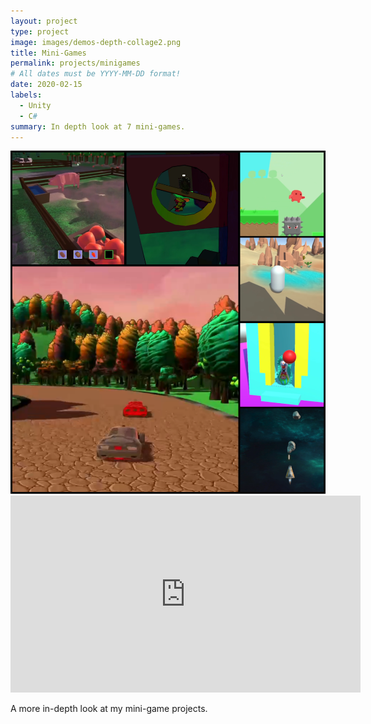 ```yaml
---
layout: project
type: project
image: images/demos-depth-collage2.png
title: Mini-Games
permalink: projects/minigames
# All dates must be YYYY-MM-DD format!
date: 2020-02-15
labels:
  - Unity
  - C#
summary: In depth look at 7 mini-games.
---
```


<img class="ui medium centered floated rounded image" src="../images/demos-depth-collage2.png">

<iframe width="560" height="315" src="https://www.youtube.com/embed/_Pdsl75j5Vg" frameborder="0" allow="accelerometer; autoplay; encrypted-media; gyroscope; picture-in-picture" allowfullscreen></iframe>

A more in-depth look at my mini-game projects.

